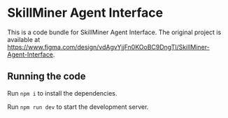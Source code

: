 
  # SkillMiner Agent Interface

  This is a code bundle for SkillMiner Agent Interface. The original project is available at https://www.figma.com/design/vdAgvYjjFn0KOoBC9DngTl/SkillMiner-Agent-Interface.

  ## Running the code

  Run `npm i` to install the dependencies.

  Run `npm run dev` to start the development server.
  